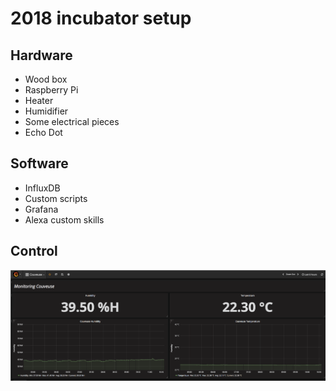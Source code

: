 # 2018 incubator setup

## Hardware

- Wood box
- Raspberry Pi
- Heater
- Humidifier
- Some electrical pieces
- Echo Dot

## Software
- InfluxDB
- Custom scripts
- Grafana
- Alexa custom skills

## Control

![alt text](./control1.png)
